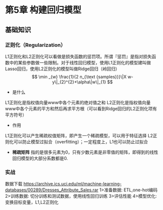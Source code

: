 # 第5章 构建回归模型
## 基础知识
### 正则化（Regularization）

L1正则化和L2正则化可以看做是损失函数的惩罚项。所谓『惩罚』是指对损失函数中的某些参数做一些限制。对于线性回归模型，使用L1正则化的模型建叫做Lasso回归，使用L2正则化的模型叫做Ridge回归（岭回归）
$$
\min _{w} \frac{1}{2 n_{\text {samples}}}\|X w-y\|_{2}^{2}+\alpha\|w\|_{1}
$$
* 是什么

L1正则化是指权值向量www中各个元素的绝对值之和
L2正则化是指权值向量www中各个元素的平方和然后再求平方根（可以看到Ridge回归的L2正则化项有平方符号）

* 作用

L1正则化可以产生稀疏权值矩阵，即产生一个稀疏模型，可以用于特征选择
L2正则化可以防止模型过拟合（overfitting）；一定程度上，L1也可以防止过拟合
* **稀疏矩阵** 指的是很多元素为0，只有少数元素是非零值的矩阵，即得到的线性回归模型的大部分系数都是0.

### 实战
数据下载 https://archive.ics.uci.edu/ml/machine-learning-databases/00289/Dresses_Attribute_Sales.rar
1>准备数据: ETL,one-hot编码
2>训练数据: 切分训练和测试数据，使用线性回归训练
3>评估性能
4>模型优化: 变换目标变量，L1,L2正则化